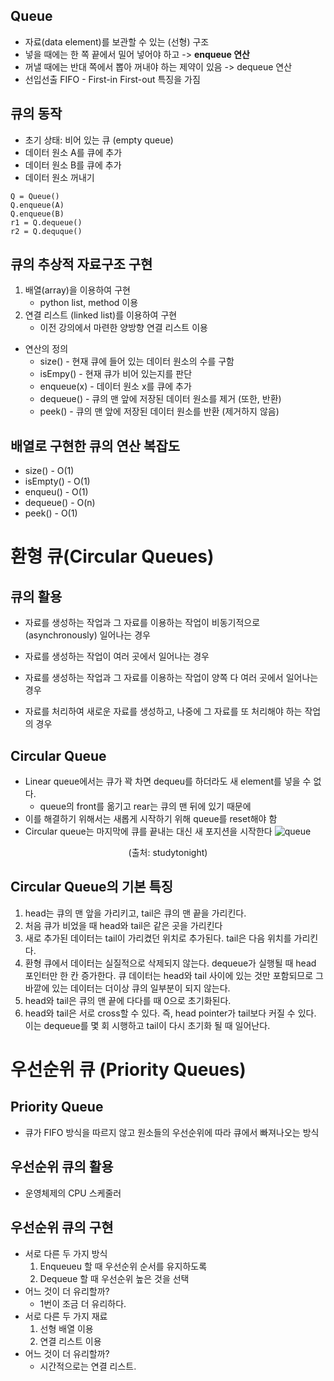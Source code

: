 Queue
-------
- 자료(data element)를 보관할 수 있는 (선형) 구조
- 넣을 때에는 한 쪽 끝에서 밀어 넣어야 하고 -> **enqueue 연산**
- 꺼낼 때에는 반대 쪽에서 뽑아 꺼내야 하는 제약이 있음 -> dequeue 연산
- 선입선출 FIFO - First-in First-out 특징을 가짐

큐의 동작
-------
- 초기 상태: 비어 있는 큐 (empty queue)
- 데이터 원소 A를 큐에 추가
- 데이터 원소 B를 큐에 추가
- 데이터 원소 꺼내기
```
Q = Queue()
Q.enqueue(A)
Q.enqueue(B)
r1 = Q.dequeue()
r2 = Q.dequque()
```

큐의 추상적 자료구조 구현
--------
1. 배열(array)을 이용하여 구현
	- python list, method 이용
2. 연결 리스트 (linked list)를 이용하여 구현
	- 이전 강의에서 마련한 양방향 연결 리스트 이용

- 연산의 정의
	- size() - 현재 큐에 들어 있는 데이터 원소의 수를 구함
	- isEmpy() - 현재 큐가 비어 있는지를 판단
	- enqueue(x) - 데이터 원소 x를 큐에 추가 
	- dequeue() - 큐의 맨 앞에 저장된 데이터 원소를 제거 (또한, 반환)
	- peek() - 큐의 맨 앞에 저장된 데이터 원소를 반환 (제거하지 않음)

배열로 구현한 큐의 연산 복잡도
----------
- size() - O(1)
- isEmpty() - O(1)
- enqueu() - O(1)
- dequeue() - O(n)
- peek() - O(1)

환형 큐(Circular Queues)
============

큐의 활용
-----------
- 자료를 생성하는 작업과 그 자료를 이용하는 작업이 비동기적으로(asynchronously) 일어나는 경우
- 자료를 생성하는 작업이 여러 곳에서 일어나는 경우

- 자료를 생성하는 작업과 그 자료를 이용하는 작업이 양쪽 다 여러 곳에서 일어나는 경우
- 자료를 처리하여 새로운 자료를 생성하고, 나중에 그 자료를 또 처리해야 하는 작업의 경우

## Circular Queue
- Linear queue에서는 큐가 꽉 차면 dequeu를 하더라도 새 element를 넣을 수 없다. 
	- queue의 front를 옮기고 rear는 큐의 맨 뒤에 있기 때문에 
- 이를 해결하기 위해서는 새롭게 시작하기 위해 queue를 reset해야 함
- Circular queue는 마지막에 큐를 끝내는 대신 새 포지션을 시작한다
![queue](https://www.studytonight.com/data-structures/images/linear-queue-full-2.png)  
<center>(출처: studytonight)</center>

## Circular Queue의 기본 특징
1. head는 큐의 맨 앞을 가리키고, tail은 큐의 맨 끝을 가리킨다.
2. 처음 큐가 비었을 때 head와 tail은 같은 곳을 가리킨다
3. 새로 추가된 데이터는 tail이 가리켰던 위치로 추가된다. tail은 다음 위치를 가리킨다. 
4. 환형 큐에서 데이터는 실질적으로 삭제되지 않는다. dequeue가 실행될 때 head 포인터만 한 칸 증가한다. 큐 데이터는 head와 tail 사이에 있는 것만 포함되므로 그 바깥에 있는 데이터는 더이상 큐의 일부분이 되지 않는다. 
5. head와 tail은 큐의 맨 끝에 다다를 때 0으로 초기화된다.
6. head와 tail은 서로 cross할 수 있다. 즉, head pointer가 tail보다 커질 수 있다. 이는 dequeue를 몇 회 시행하고 tail이 다시 초기화 될 때 일어난다. 


우선순위 큐 (Priority Queues)
===========
Priority Queue
--------
- 큐가 FIFO 방식을 따르지 않고 원소들의 우선순위에 따라 큐에서 빠져나오는 방식

우선순위 큐의 활용
--------
- 운영체제의 CPU 스케줄러

우선순위 큐의 구현
-------
- 서로 다른 두 가지 방식
	1. Enqueueu 할 때 우선순위 순서를 유지하도록
	2. Dequeue 할 때 우선순위 높은 것을 선택
- 어느 것이 더 유리할까? 
	- 1번이 조금 더 유리하다. 
- 서로 다른 두 가지 재료
	1. 선형 배열 이용
	2. 연결 리스트 이용
- 어느 것이 더 유리할까?
	- 시간적으로는 연결 리스트.
